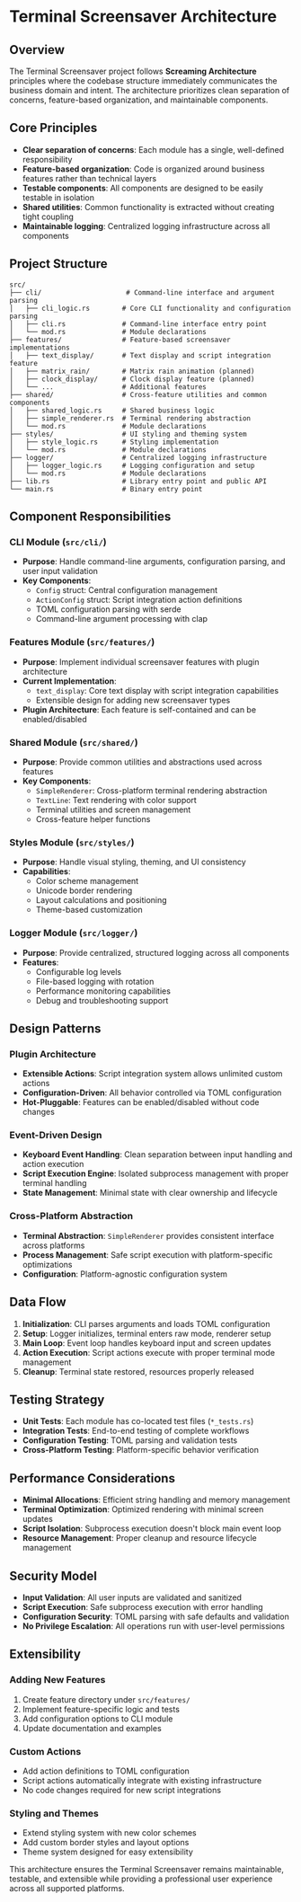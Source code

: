 # Terminal Screensaver Architecture

## Overview

The Terminal Screensaver project follows **Screaming Architecture** principles where the codebase structure immediately communicates the business domain and intent. The architecture prioritizes clean separation of concerns, feature-based organization, and maintainable components.

## Core Principles

- **Clear separation of concerns**: Each module has a single, well-defined responsibility
- **Feature-based organization**: Code is organized around business features rather than technical layers
- **Testable components**: All components are designed to be easily testable in isolation
- **Shared utilities**: Common functionality is extracted without creating tight coupling
- **Maintainable logging**: Centralized logging infrastructure across all components

## Project Structure

```
src/
├── cli/                     # Command-line interface and argument parsing
│   ├── cli_logic.rs        # Core CLI functionality and configuration parsing
│   ├── cli.rs              # Command-line interface entry point
│   └── mod.rs              # Module declarations
├── features/               # Feature-based screensaver implementations
│   ├── text_display/       # Text display and script integration feature
│   ├── matrix_rain/        # Matrix rain animation (planned)
│   ├── clock_display/      # Clock display feature (planned)
│   └── ...                 # Additional features
├── shared/                 # Cross-feature utilities and common components
│   ├── shared_logic.rs     # Shared business logic
│   ├── simple_renderer.rs  # Terminal rendering abstraction
│   └── mod.rs              # Module declarations
├── styles/                 # UI styling and theming system
│   ├── style_logic.rs      # Styling implementation
│   └── mod.rs              # Module declarations
├── logger/                 # Centralized logging infrastructure
│   ├── logger_logic.rs     # Logging configuration and setup
│   └── mod.rs              # Module declarations
├── lib.rs                  # Library entry point and public API
└── main.rs                 # Binary entry point
```

## Component Responsibilities

### CLI Module (`src/cli/`)
- **Purpose**: Handle command-line arguments, configuration parsing, and user input validation
- **Key Components**:
  - `Config` struct: Central configuration management
  - `ActionConfig` struct: Script integration action definitions
  - TOML configuration parsing with serde
  - Command-line argument processing with clap

### Features Module (`src/features/`)
- **Purpose**: Implement individual screensaver features with plugin architecture
- **Current Implementation**:
  - `text_display`: Core text display with script integration capabilities
  - Extensible design for adding new screensaver types
- **Plugin Architecture**: Each feature is self-contained and can be enabled/disabled

### Shared Module (`src/shared/`)
- **Purpose**: Provide common utilities and abstractions used across features
- **Key Components**:
  - `SimpleRenderer`: Cross-platform terminal rendering abstraction
  - `TextLine`: Text rendering with color support
  - Terminal utilities and screen management
  - Cross-feature helper functions

### Styles Module (`src/styles/`)
- **Purpose**: Handle visual styling, theming, and UI consistency
- **Capabilities**:
  - Color scheme management
  - Unicode border rendering
  - Layout calculations and positioning
  - Theme-based customization

### Logger Module (`src/logger/`)
- **Purpose**: Provide centralized, structured logging across all components
- **Features**:
  - Configurable log levels
  - File-based logging with rotation
  - Performance monitoring capabilities
  - Debug and troubleshooting support

## Design Patterns

### Plugin Architecture
- **Extensible Actions**: Script integration system allows unlimited custom actions
- **Configuration-Driven**: All behavior controlled via TOML configuration
- **Hot-Pluggable**: Features can be enabled/disabled without code changes

### Event-Driven Design
- **Keyboard Event Handling**: Clean separation between input handling and action execution
- **Script Execution Engine**: Isolated subprocess management with proper terminal handling
- **State Management**: Minimal state with clear ownership and lifecycle

### Cross-Platform Abstraction
- **Terminal Abstraction**: `SimpleRenderer` provides consistent interface across platforms
- **Process Management**: Safe script execution with platform-specific optimizations
- **Configuration**: Platform-agnostic configuration system

## Data Flow

1. **Initialization**: CLI parses arguments and loads TOML configuration
2. **Setup**: Logger initializes, terminal enters raw mode, renderer setup
3. **Main Loop**: Event loop handles keyboard input and screen updates
4. **Action Execution**: Script actions execute with proper terminal mode management
5. **Cleanup**: Terminal state restored, resources properly released

## Testing Strategy

- **Unit Tests**: Each module has co-located test files (`*_tests.rs`)
- **Integration Tests**: End-to-end testing of complete workflows
- **Configuration Testing**: TOML parsing and validation tests
- **Cross-Platform Testing**: Platform-specific behavior verification

## Performance Considerations

- **Minimal Allocations**: Efficient string handling and memory management
- **Terminal Optimization**: Optimized rendering with minimal screen updates
- **Script Isolation**: Subprocess execution doesn't block main event loop
- **Resource Management**: Proper cleanup and resource lifecycle management

## Security Model

- **Input Validation**: All user inputs are validated and sanitized
- **Script Execution**: Safe subprocess execution with error handling
- **Configuration Security**: TOML parsing with safe defaults and validation
- **No Privilege Escalation**: All operations run with user-level permissions

## Extensibility

### Adding New Features
1. Create feature directory under `src/features/`
2. Implement feature-specific logic and tests
3. Add configuration options to CLI module
4. Update documentation and examples

### Custom Actions
- Add action definitions to TOML configuration
- Script actions automatically integrate with existing infrastructure
- No code changes required for new script integrations

### Styling and Themes
- Extend styling system with new color schemes
- Add custom border styles and layout options
- Theme system designed for easy extensibility

This architecture ensures the Terminal Screensaver remains maintainable, testable, and extensible while providing a professional user experience across all supported platforms.
